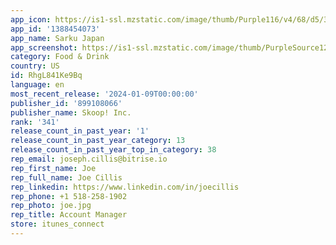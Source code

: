 ```yaml
---
app_icon: https://is1-ssl.mzstatic.com/image/thumb/Purple116/v4/68/d5/37/68d5379d-22c9-30c3-8ca2-136a82e8d9e9/AppIcon-1x_U007emarketing-0-7-0-85-220-0.png/1024x1024bb.png
app_id: '1388454073'
app_name: Sarku Japan
app_screenshot: https://is1-ssl.mzstatic.com/image/thumb/PurpleSource125/v4/58/b2/57/58b2571c-1e25-d7d3-7cf4-8f158f4437ac/0d72a2d8-d09e-4643-b7dc-253eb3e90fe3_Simulator_Screen_Shot_-_iPhone_11_Pro_Max_-_2021-05-21_at_11.56.48.png/1242x2688bb.png
category: Food & Drink
country: US
id: RhgL841Ke9Bq
language: en
most_recent_release: '2024-01-09T00:00:00'
publisher_id: '899108066'
publisher_name: Skoop! Inc.
rank: '341'
release_count_in_past_year: '1'
release_count_in_past_year_category: 13
release_count_in_past_year_top_in_category: 38
rep_email: joseph.cillis@bitrise.io
rep_first_name: Joe
rep_full_name: Joe Cillis
rep_linkedin: https://www.linkedin.com/in/joecillis
rep_phone: +1 518-258-1902
rep_photo: joe.jpg
rep_title: Account Manager
store: itunes_connect
---
```

